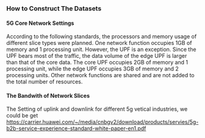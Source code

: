 ### How to Construct The Datasets


#### 5G Core Network Settings
According to the following standards, the processors and memory usage of different slice types were planned. One network function occupies 1GB of memory and 1 processing unit. However, the UPF is an exception. Since the UPF bears most of the traffic, the data volume of the edge UPF is larger than that of the core data. The core UPF occupies 2GB of memory and 1 processing unit, while the edge UPF occupies 3GB of memory and 2 processing units. Other network functions are shared and are not added to the total number of resources. 

#### The Bandwith of Network Slices
The Setting of uplink and downlink for different 5g vetical industries, we could be get https://carrier.huawei.com/~/media/cnbgv2/download/products/servies/5g-b2b-service-experience-standard-white-paper-en1.pdf

